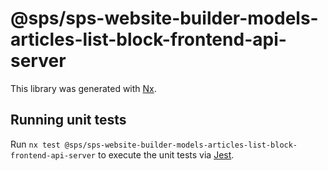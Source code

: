 # @sps/sps-website-builder-models-articles-list-block-frontend-api-server

This library was generated with [Nx](https://nx.dev).

## Running unit tests

Run `nx test @sps/sps-website-builder-models-articles-list-block-frontend-api-server` to execute the unit tests via [Jest](https://jestjs.io).
